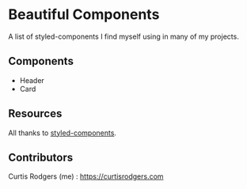 # Beautiful Components
A list of styled-components I find myself using in many of my projects.

## Components
- Header
- Card

## Resources

All thanks to [styled-components](https://www.styled-components.com).

## Contributors

Curtis Rodgers (me) : https://curtisrodgers.com
